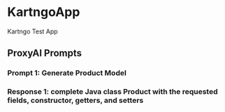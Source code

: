 # KartngoApp
Kartngo Test App
## ProxyAI Prompts 
### Prompt 1: Generate Product Model
### Response 1: complete Java class Product with the requested fields, constructor, getters, and setters